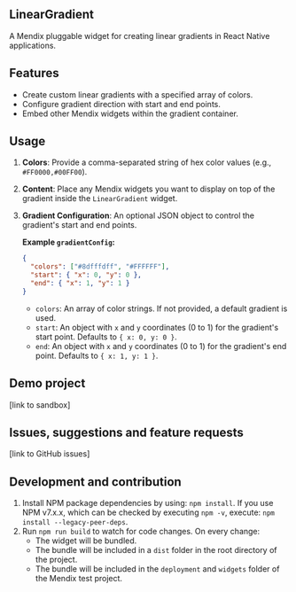 ## LinearGradient
A Mendix pluggable widget for creating linear gradients in React Native applications.

## Features
- Create custom linear gradients with a specified array of colors.
- Configure gradient direction with start and end points.
- Embed other Mendix widgets within the gradient container.

## Usage
1.  **Colors**: Provide a comma-separated string of hex color values (e.g., `#FF0000,#00FF00`).
2.  **Content**: Place any Mendix widgets you want to display on top of the gradient inside the `LinearGradient` widget.
3.  **Gradient Configuration**: An optional JSON object to control the gradient's start and end points.

    **Example `gradientConfig`:**
    ```json
    {
      "colors": ["#8dfffdff", "#FFFFFF"],
      "start": { "x": 0, "y": 0 },
      "end": { "x": 1, "y": 1 }
    }
    ```

    - `colors`: An array of color strings. If not provided, a default gradient is used.
    - `start`: An object with `x` and `y` coordinates (0 to 1) for the gradient's start point. Defaults to `{ x: 0, y: 0 }`.
    - `end`: An object with `x` and `y` coordinates (0 to 1) for the gradient's end point. Defaults to `{ x: 1, y: 1 }`.

## Demo project
[link to sandbox]

## Issues, suggestions and feature requests
[link to GitHub issues]

## Development and contribution
1.  Install NPM package dependencies by using: `npm install`. If you use NPM v7.x.x, which can be checked by executing `npm -v`, execute: `npm install --legacy-peer-deps`.
2.  Run `npm run build` to watch for code changes. On every change:
    - The widget will be bundled.
    - The bundle will be included in a `dist` folder in the root directory of the project.
    - The bundle will be included in the `deployment` and `widgets` folder of the Mendix test project.